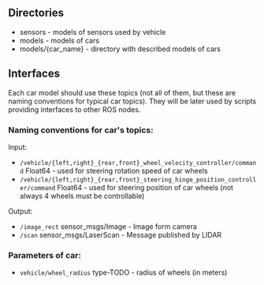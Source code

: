 
## Directories
- sensors - models of sensors used by vehicle
- models - models of cars
- models/{car_name} - directory with described models of cars


## Interfaces
Each car model should use these topics (not all of them, but these are naming conventions for typical car topics).
They will be later used by scripts providing interfaces to other ROS nodes.

### Naming conventions for car's topics:

Input:
- `/vehicle/{left,right}_{rear,front}_wheel_velocity_controller/command` Float64 - used for steering rotation speed of car wheels
- `/vehicle/{left,right}_{rear,front}_steering_hinge_position_controller/command` Float64 - used for steering position of car wheels (not always 4 wheels must be controllable)

Output:
- `/image_rect` sensor_msgs/Image - Image form camera
- `/scan` sensor_msgs/LaserScan - Message published by LIDAR 

### Parameters of car:
- `vehicle/wheel_radius` type-TODO - radius of wheels (in meters)